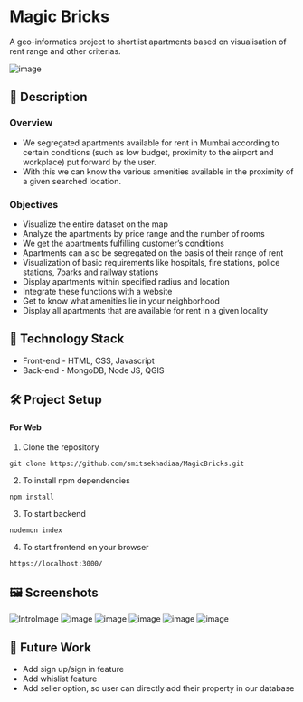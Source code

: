 # **Magic Bricks**

A geo-informatics project to shortlist apartments based on visualisation of rent
range and other criterias.

![image](https://user-images.githubusercontent.com/82367556/170506253-41d165d5-7b2c-4584-8f16-004efb3b1662.png)


## 📝 Description

### Overview

- We segregated apartments available for rent in Mumbai according to certain
conditions (such as low budget, proximity to the airport and workplace) put forward by
the user.
- With this we can know the various amenities available in the proximity of a given searched
location.

### Objectives

- Visualize the entire dataset on the map
- Analyze the apartments by price range and the number of rooms
- We get the apartments fulfilling customer’s conditions
- Apartments can also be segregated on the basis of their range of rent
- Visualization of basic requirements like hospitals, fire stations, police stations, 7parks and railway stations
- Display apartments within specified radius and location
- Integrate these functions with a website
- Get to know what amenities lie in your neighborhood
- Display all apartments that are available for rent in a given locality


## 🤖 Technology Stack

- Front-end - HTML, CSS, Javascript
- Back-end - MongoDB, Node JS, QGIS


## 🛠️ Project Setup

#### For Web

1. Clone the repository
```
git clone https://github.com/smitsekhadiaa/MagicBricks.git

```
2. To install npm dependencies
```
npm install
```
3. To start backend
```
nodemon index
```
4. To start frontend on your browser
```
https://localhost:3000/
```


## 🖼 Screenshots

![IntroImage](https://user-images.githubusercontent.com/82367556/170503728-9db5b597-d329-45bf-b245-527505e79b7a.jpeg)
![image](https://user-images.githubusercontent.com/82367556/170504596-7c24510a-94c6-440a-9b6f-224642aa7f28.png)
![image](https://user-images.githubusercontent.com/82367556/170504650-2fddcd1b-2bc9-4394-8cd8-90ad54a91235.png)
![image](https://user-images.githubusercontent.com/82367556/170504791-beb9d66a-463f-4014-b40c-04657f3c52d2.png)
![image](https://user-images.githubusercontent.com/82367556/170504833-2fa5fd88-d01f-4ac6-94b6-bd48a5d607cb.png)
![image](https://user-images.githubusercontent.com/82367556/170506154-5c178bd3-dd4c-4393-83fc-14b81c0e6fe8.png)


## 👷 Future Work

- Add sign up/sign in feature
- Add whislist feature
- Add seller option, so user can directly add their property in our database

